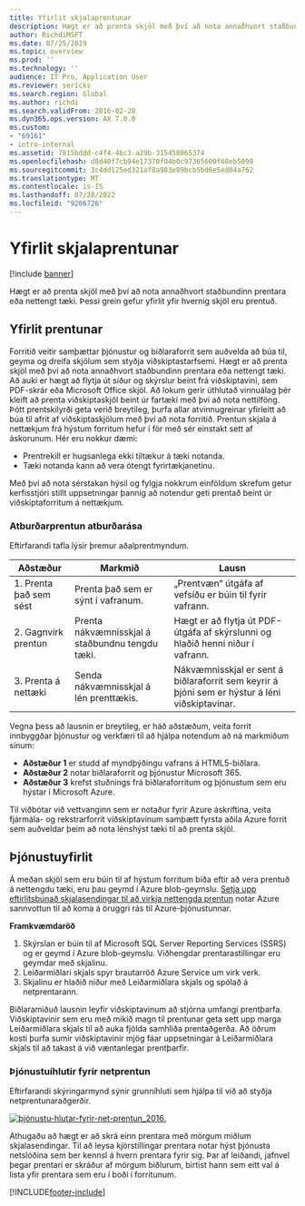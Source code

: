 ```yaml
---
title: Yfirlit skjalaprentunar
description: Hægt er að prenta skjöl með því að nota annaðhvort staðbundinn prentara eða nettengt tæki. Þessi grein gefur yfirlit yfir hvernig skjöl eru prentuð.
author: RichdiMSFT
ms.date: 07/25/2019
ms.topic: overview
ms.prod: ''
ms.technology: ''
audience: IT Pro, Application User
ms.reviewer: sericks
ms.search.region: Global
ms.author: richdi
ms.search.validFrom: 2016-02-28
ms.dyn365.ops.version: AX 7.0.0
ms.custom:
- "69161"
- intro-internal
ms.assetid: 7815bddd-c4f4-4bc3-a29b-315458065374
ms.openlocfilehash: d8d40f7cb94e17370f04b0c97365600f68eb5090
ms.sourcegitcommit: 3c4dd125ed321af8a983e89bcb5bd6e5ed04a762
ms.translationtype: MT
ms.contentlocale: is-IS
ms.lasthandoff: 07/28/2022
ms.locfileid: "9206726"
---
```

# <a name="document-printing-overview"></a>Yfirlit skjalaprentunar

[!include [banner](../includes/banner.md)]

Hægt er að prenta skjöl með því að nota annaðhvort staðbundinn prentara eða nettengt tæki. Þessi grein gefur yfirlit yfir hvernig skjöl eru prentuð.

## <a name="printing-overview"></a>Yfirlit prentunar

Forritið veitir samþættar þjónustur og biðlaraforrit sem auðvelda að búa til, geyma og dreifa skjölum sem styðja viðskiptastarfsemi. Hægt er að prenta skjöl með því að nota annaðhvort staðbundinn prentara eða nettengt tæki. Að auki er hægt að flytja út síður og skýrslur beint frá viðskiptavini, sem PDF-skrár eða Microsoft Office skjöl. Að lokum gerir úthlutað vinnuálag þér kleift að prenta viðskiptaskjöl beint úr fartæki með því að nota nettilföng. Þótt prentskilyrði geta verið breytileg, þurfa allar atvinnugreinar yfirleitt að búa til afrit af viðskiptaskjölum með því að nota forritið. Prentun skjala á nettækjum frá hýstum forritum hefur í för með sér einstakt sett af áskorunum. Hér eru nokkur dæmi:

- Prentrekill er hugsanlega ekki tiltækur á tæki notanda.
- Tæki notanda kann að vera ótengt fyrirtækjanetinu.

Með því að nota sérstakan hýsil og fylgja nokkrum einföldum skrefum getur kerfisstjóri stillt uppsetningar þannig að notendur geti prentað beint úr viðskiptaforritum á nettækjum.

### <a name="application-printing-scenarios"></a>Atburðarprentun atburðarása 

Eftirfarandi tafla lýsir þremur aðalprentmyndum.

| Aðstæður                        | Markmið                                                      | Lausn |
|---------------------------------|-----------------------------------------------------------|----------|
| 1. Prenta það sem sést        | Prenta það sem er sýnt í vafranum.             | „Prentvæn“ útgáfa af vefsíðu er búin til fyrir vafrann. |
| 2. Gagnvirk prentun         | Prenta nákvæmnisskjal á staðbundnu tengdu tæki. | Hægt er að flytja út PDF-útgáfa af skýrslunni og hlaðið henni niður í vafrann. |
| 3. Prenta á nettæki | Senda nákvæmnisskjal á lén prenttækis.     | Nákvæmnisskjal er sent á biðlaraforrit sem keyrir á þjóni sem er hýstur á léni viðskiptavinar. |

Vegna þess að lausnin er breytileg, er háð aðstæðum, veita forrit innbyggðar þjónustur og verkfæri til að hjálpa notendum að ná markmiðum sínum:

- **Aðstæður 1** er studd af myndþýðingu vafrans á HTML5-biðlara.
- **Aðstæður 2** notar biðlaraforrit og þjónustur Microsoft 365.
- **Aðstæður 3** krefst stuðnings frá biðlaraforritum og þjónustum sem eru hýstar í Microsoft Azure.

Til viðbótar við vettvanginn sem er notaður fyrir Azure áskriftina, veita fjármála- og rekstrarforrit viðskiptavinum samþætt fyrsta aðila Azure forrit sem auðveldar þeim að nota lénshýst tæki til að prenta skjöl.

## <a name="service-overview"></a>Þjónustuyfirlit
Á meðan skjöl sem eru búin til af hýstum forritum bíða eftir að vera prentuð á nettengdu tæki, eru þau geymd í Azure blob-geymslu. [Setja upp eftirlitsbúnað skjalasendingar til að virkja nettengda prentun](install-document-routing-agent.md) notar Azure sannvottun til að koma á öruggri rás til Azure-þjónustunnar.

**Framkvæmdaröð**

1. Skýrslan er búin til af Microsoft SQL Server Reporting Services (SSRS) og er geymd í Azure blob-geymslu. Viðhengdar prentarastillingar eru geymdar með skjalinu.
2. Leiðarmiðlari skjals spyr brautarröð Azure Service um virk verk.
3. Skjalinu er hlaðið niður með Leiðarmiðlara skjals og spólað á netprentarann.

Biðlaramiðuð lausnin leyfir viðskiptavinum að stjórna umfangi prentþarfa. Viðskiptavinir sem eru með mikið magn til prentunar geta sett upp marga Leiðarmiðlara skjals til að auka fjölda samhliða prentaðgerða. Að öðrum kosti þurfa sumir viðskiptavinir mjög fáar uppsetningar á Leiðarmiðlara skjals til að takast á við væntanlegar prentþarfir.

### <a name="service-components-for-network-printing"></a>Þjónustuíhlutir fyrir netprentun

Eftirfarandi skýringarmynd sýnir grunníhluti sem hjálpa til við að styðja netprentunaraðgerðir.

[![þjónustu-hlutar-fyrir-net-prentun\_2016.](./media/service-components-for-network-printing_2016.png)](./media/service-components-for-network-printing_2016.png)

Athugaðu að hægt er að skrá einn prentara með mörgum miðlum skjalasendingar. Til að leysa kjörstillingar prentara notar hýst þjónusta netslóðina sem ber kennsl á hvern prentara fyrir sig. Þar af leiðandi, jafnvel þegar prentari er skráður af mörgum biðlurum, birtist hann sem eitt val á lista yfir prentara sem eru í boði í forritunum.


[!INCLUDE[footer-include](../../../includes/footer-banner.md)]
